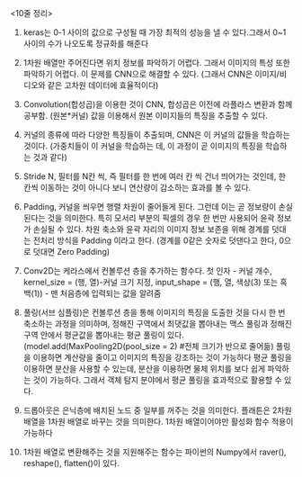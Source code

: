 <10줄 정리>

1. keras는 0-1 사이의 값으로 구성될 때 가장 최적의 성능을 낼 수 있다.그래서 0~1 사이의 수가 나오도록 정규화를 해준다   

2. 1차원 배열만 주어진다면 위치 정보를 파악하기 어렵다. 그래서 이미지의 특성 또한 파악하기 어렵다. 이 문제를 CNN으로 해결할 수 있다. (그래서 CNN은 이미지/비디오와 같은 고차원 데이터에 효율적이다)   

3. Convolution(합성곱)을 이용한 것이 CNN, 합성곱은 이전에 라플라스 변환과 함께 공부함.
(원본*커널) 값을 이용해서 원본 이미지들의 특징을 추출할 수 있다.   

4. 커널의 종류에 따라 다양한 특징들이 추출되며, CNN은 이 커널의 값들을 학습하는 것이다.
(가중치들이 이 커널을 학습하는 데, 이 과정이 곧 이미지의 특징을 학습하는 것과 같다)   

5. Stride N, 필터를 N칸 씩, 즉 필터를 한 번에 여러 칸 씩 건너 띄어가는 것인데, 한 칸씩 이동하는 것이 아니다 보니 연산량이 감소하는 효과를 볼 수 있다.   

6. Padding, 커널을 씌우면 행렬 차원이 줄어들게 된다. 그런데 이는 곧 정보량이 손실된다는 것을 의미한다. 특히 모서리 부분의 픽셀의 경우 한 번만 사용되어 윤곽 정보가 손실될 수 있다. 차원 축소와 윤곽 자리의 이미지 정보 보존을 위해 경계를 덧대는 전처리 방식을 Padding 이라고 한다. (경계를 0같은 숫자로 덧댄다고 한다, 0으로 덧대면 Zero Padding)   

7. Conv2D는 케라스에서 컨볼루션 층을 추가하는 함수다. 첫 인자 - 커널 개수, kernel_size = (행, 열)-커널 크기 지정, input_shape = (행, 열, 색상(3) 또는 흑백(1)) - 맨 처음층에 입력되는 값을 알려줌   

8. 풀링(서브 심플링)은 컨볼루션 층을 통해 이미지의 특징을 도출한 것을 다시 한 번 축소하는 과정을 의미하며, 정해진 구역에서 최댓값을 뽑아내는 맥스 풀링과 정해진 구역 안에서 평균값을 뽑아내는 평균 풀링이 있다. (model.add(MaxPooling2D(pool_size = 2) #전체 크기가 반으로 줄어듦) 풀링을 이용하면 계산량을 줄이고 이미지의 특징을 강조하는 것이 가능하다
평균 풀링을 이용하면 분산을 사용할 수 있는데, 분산을 이용하면 물체 위치를 보다 쉽게 파악하는 것이 가능하다. 그래서 객체 탐지 분야에서 평균 풀링을 효과적으로 활용할 수 있다.   

9. 드롭아웃은 은닉층에 배치된 노드 중 일부를 꺼주는 것을 의미한다. 플래튼은 2차원 배열을 1차원 배열로 바꾸는 것을 의미한다. 1차원 배열이어야만 활성화 함수 적용이 가능하다   

10. 1차원 배열로 변환해주는 것을 지원해주는 함수는 파이썬의 Numpy에서 raver(), reshape(), flatten()이 있다.   
